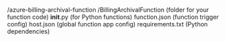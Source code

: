 /azure-billing-archival-function
  /BillingArchivalFunction  (folder for your function code)
    __init__.py             (for Python functions)
    function.json           (function trigger config)
  host.json                 (global function app config)
  requirements.txt          (Python dependencies)
